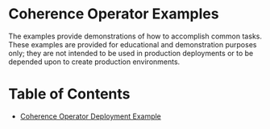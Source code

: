 # Coherence Operator Examples

The examples provide demonstrations of how to accomplish common tasks. These examples are provided for educational and 
demonstration purposes only; they are not intended to be used in production deployments or 
to be depended upon to create production environments.

# Table of Contents

* [Coherence Operator Deployment Example](deployment/)

